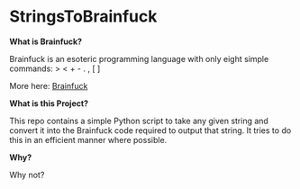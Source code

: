 StringsToBrainfuck
==================

**What is Brainfuck?**

Brainfuck is an esoteric programming language with only eight simple commands: > < + - . , [ ]

More here: [Brainfuck](http://en.wikipedia.org/wiki/Brainfuck)

**What is this Project?**

This repo contains a simple Python script to take any given string and convert it into the Brainfuck code required to output that string. It tries to do this in an efficient manner where possible.

**Why?**

Why not?
